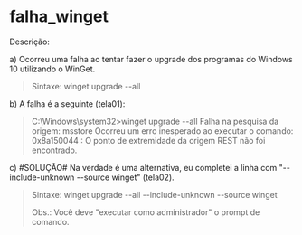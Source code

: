 # falha_winget

Descrição:

a) Ocorreu uma falha ao tentar fazer o upgrade dos programas do Windows 10 utilizando o WinGet.

> Sintaxe: winget upgrade --all

b) A falha é a seguinte (tela01):

> C:\Windows\system32>winget upgrade --all
> Falha na pesquisa da origem: msstore
> Ocorreu um erro inesperado ao executar o comando:
> 0x8a150044 : O ponto de extremidade da origem REST não foi encontrado.

c) #SOLUÇÃO# Na verdade é uma alternativa, eu completei a linha com "--include-unknown --source winget" (tela02).

> Sintaxe: winget upgrade --all --include-unknown --source winget
>
> Obs.: Você deve "executar como administrador" o prompt de comando.
